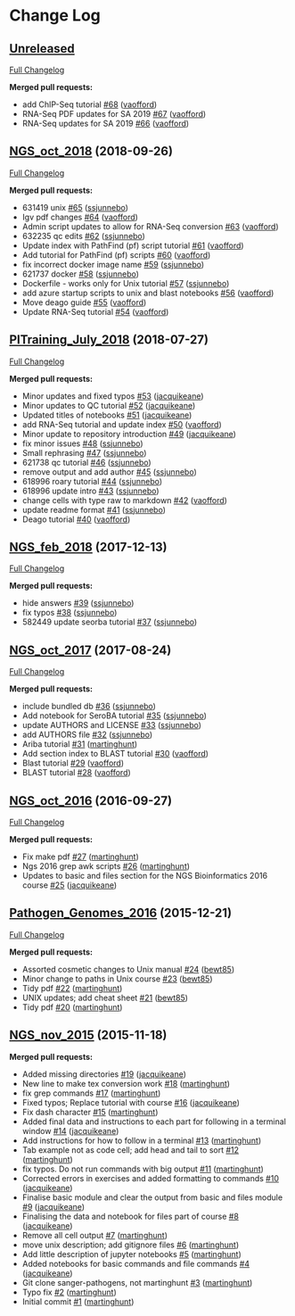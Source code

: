 # Change Log

## [Unreleased](https://github.com/sanger-pathogens/pathogen-informatics-training/tree/HEAD)

[Full Changelog](https://github.com/sanger-pathogens/pathogen-informatics-training/compare/NGS_oct_2018...HEAD)

**Merged pull requests:**

- add ChIP-Seq tutorial [\#68](https://github.com/sanger-pathogens/pathogen-informatics-training/pull/68) ([vaofford](https://github.com/vaofford))
- RNA-Seq PDF updates for SA 2019 [\#67](https://github.com/sanger-pathogens/pathogen-informatics-training/pull/67) ([vaofford](https://github.com/vaofford))
- RNA-Seq updates for SA 2019 [\#66](https://github.com/sanger-pathogens/pathogen-informatics-training/pull/66) ([vaofford](https://github.com/vaofford))

## [NGS_oct_2018](https://github.com/sanger-pathogens/pathogen-informatics-training/tree/NGS_oct_2018) (2018-09-26)
[Full Changelog](https://github.com/sanger-pathogens/pathogen-informatics-training/compare/PITraining_July_2018...NGS_oct_2018)

**Merged pull requests:**

- 631419 unix [\#65](https://github.com/sanger-pathogens/pathogen-informatics-training/pull/65) ([ssjunnebo](https://github.com/ssjunnebo))
- Igv pdf changes [\#64](https://github.com/sanger-pathogens/pathogen-informatics-training/pull/64) ([vaofford](https://github.com/vaofford))
- Admin script updates to allow for RNA-Seq conversion [\#63](https://github.com/sanger-pathogens/pathogen-informatics-training/pull/63) ([vaofford](https://github.com/vaofford))
- 632235 qc edits [\#62](https://github.com/sanger-pathogens/pathogen-informatics-training/pull/62) ([ssjunnebo](https://github.com/ssjunnebo))
- Update index with PathFind \(pf\) script tutorial [\#61](https://github.com/sanger-pathogens/pathogen-informatics-training/pull/61) ([vaofford](https://github.com/vaofford))
- Add tutorial for PathFind \(pf\) scripts [\#60](https://github.com/sanger-pathogens/pathogen-informatics-training/pull/60) ([vaofford](https://github.com/vaofford))
- fix incorrect docker image name [\#59](https://github.com/sanger-pathogens/pathogen-informatics-training/pull/59) ([ssjunnebo](https://github.com/ssjunnebo))
- 621737 docker [\#58](https://github.com/sanger-pathogens/pathogen-informatics-training/pull/58) ([ssjunnebo](https://github.com/ssjunnebo))
- Dockerfile - works only for Unix tutorial [\#57](https://github.com/sanger-pathogens/pathogen-informatics-training/pull/57) ([ssjunnebo](https://github.com/ssjunnebo))
- add azure startup scripts to unix and blast notebooks [\#56](https://github.com/sanger-pathogens/pathogen-informatics-training/pull/56) ([vaofford](https://github.com/vaofford))
- Move deago guide [\#55](https://github.com/sanger-pathogens/pathogen-informatics-training/pull/55) ([vaofford](https://github.com/vaofford))
- Update RNA-Seq tutorial [\#54](https://github.com/sanger-pathogens/pathogen-informatics-training/pull/54) ([vaofford](https://github.com/vaofford))

## [PITraining_July_2018](https://github.com/sanger-pathogens/pathogen-informatics-training/tree/PITraining_July_2018) (2018-07-27)
[Full Changelog](https://github.com/sanger-pathogens/pathogen-informatics-training/compare/NGS_feb_2018...PITraining_July_2018)

**Merged pull requests:**

- Minor updates and fixed typos [\#53](https://github.com/sanger-pathogens/pathogen-informatics-training/pull/53) ([jacquikeane](https://github.com/jacquikeane))
- Minor updates to QC tutorial [\#52](https://github.com/sanger-pathogens/pathogen-informatics-training/pull/52) ([jacquikeane](https://github.com/jacquikeane))
- Updated titles of notebooks [\#51](https://github.com/sanger-pathogens/pathogen-informatics-training/pull/51) ([jacquikeane](https://github.com/jacquikeane))
- add RNA-Seq tutorial and update index [\#50](https://github.com/sanger-pathogens/pathogen-informatics-training/pull/50) ([vaofford](https://github.com/vaofford))
- Minor update to repository introduction [\#49](https://github.com/sanger-pathogens/pathogen-informatics-training/pull/49) ([jacquikeane](https://github.com/jacquikeane))
- fix minor issues [\#48](https://github.com/sanger-pathogens/pathogen-informatics-training/pull/48) ([ssjunnebo](https://github.com/ssjunnebo))
- Small rephrasing [\#47](https://github.com/sanger-pathogens/pathogen-informatics-training/pull/47) ([ssjunnebo](https://github.com/ssjunnebo))
- 621738 qc tutorial [\#46](https://github.com/sanger-pathogens/pathogen-informatics-training/pull/46) ([ssjunnebo](https://github.com/ssjunnebo))
- remove output and add author [\#45](https://github.com/sanger-pathogens/pathogen-informatics-training/pull/45) ([ssjunnebo](https://github.com/ssjunnebo))
- 618996 roary tutorial [\#44](https://github.com/sanger-pathogens/pathogen-informatics-training/pull/44) ([ssjunnebo](https://github.com/ssjunnebo))
- 618996 update intro [\#43](https://github.com/sanger-pathogens/pathogen-informatics-training/pull/43) ([ssjunnebo](https://github.com/ssjunnebo))
- change cells with type raw to markdown [\#42](https://github.com/sanger-pathogens/pathogen-informatics-training/pull/42) ([vaofford](https://github.com/vaofford))
- update readme format [\#41](https://github.com/sanger-pathogens/pathogen-informatics-training/pull/41) ([ssjunnebo](https://github.com/ssjunnebo))
- Deago tutorial [\#40](https://github.com/sanger-pathogens/pathogen-informatics-training/pull/40) ([vaofford](https://github.com/vaofford))

## [NGS_feb_2018](https://github.com/sanger-pathogens/pathogen-informatics-training/tree/NGS_feb_2018) (2017-12-13)
[Full Changelog](https://github.com/sanger-pathogens/pathogen-informatics-training/compare/NGS_oct_2017...NGS_feb_2018)

**Merged pull requests:**

- hide answers [\#39](https://github.com/sanger-pathogens/pathogen-informatics-training/pull/39) ([ssjunnebo](https://github.com/ssjunnebo))
- fix typos [\#38](https://github.com/sanger-pathogens/pathogen-informatics-training/pull/38) ([ssjunnebo](https://github.com/ssjunnebo))
- 582449 update seorba tutorial [\#37](https://github.com/sanger-pathogens/pathogen-informatics-training/pull/37) ([ssjunnebo](https://github.com/ssjunnebo))

## [NGS_oct_2017](https://github.com/sanger-pathogens/pathogen-informatics-training/tree/NGS_oct_2017) (2017-08-24)
[Full Changelog](https://github.com/sanger-pathogens/pathogen-informatics-training/compare/NGS_oct_2016...NGS_oct_2017)

**Merged pull requests:**

- include bundled db [\#36](https://github.com/sanger-pathogens/pathogen-informatics-training/pull/36) ([ssjunnebo](https://github.com/ssjunnebo))
- Add notebook for SeroBA tutorial [\#35](https://github.com/sanger-pathogens/pathogen-informatics-training/pull/35) ([ssjunnebo](https://github.com/ssjunnebo))
- update AUTHORS and LICENSE [\#33](https://github.com/sanger-pathogens/pathogen-informatics-training/pull/33) ([ssjunnebo](https://github.com/ssjunnebo))
- add AUTHORS file [\#32](https://github.com/sanger-pathogens/pathogen-informatics-training/pull/32) ([ssjunnebo](https://github.com/ssjunnebo))
- Ariba tutorial [\#31](https://github.com/sanger-pathogens/pathogen-informatics-training/pull/31) ([martinghunt](https://github.com/martinghunt))
- Add section index to BLAST tutorial [\#30](https://github.com/sanger-pathogens/pathogen-informatics-training/pull/30) ([vaofford](https://github.com/vaofford))
- Blast tutorial [\#29](https://github.com/sanger-pathogens/pathogen-informatics-training/pull/29) ([vaofford](https://github.com/vaofford))
- BLAST tutorial [\#28](https://github.com/sanger-pathogens/pathogen-informatics-training/pull/28) ([vaofford](https://github.com/vaofford))

## [NGS_oct_2016](https://github.com/sanger-pathogens/pathogen-informatics-training/tree/NGS_oct_2016) (2016-09-27)
[Full Changelog](https://github.com/sanger-pathogens/pathogen-informatics-training/compare/Pathogen_Genomes_2016...NGS_oct_2016)

**Merged pull requests:**

- Fix make pdf [\#27](https://github.com/sanger-pathogens/pathogen-informatics-training/pull/27) ([martinghunt](https://github.com/martinghunt))
- Ngs 2016 grep awk scripts [\#26](https://github.com/sanger-pathogens/pathogen-informatics-training/pull/26) ([martinghunt](https://github.com/martinghunt))
- Updates to basic and files section for the NGS Bioinformatics 2016 course [\#25](https://github.com/sanger-pathogens/pathogen-informatics-training/pull/25) ([jacquikeane](https://github.com/jacquikeane))

## [Pathogen_Genomes_2016](https://github.com/sanger-pathogens/pathogen-informatics-training/tree/Pathogen_Genomes_2016) (2015-12-21)
[Full Changelog](https://github.com/sanger-pathogens/pathogen-informatics-training/compare/NGS_nov_2015...Pathogen_Genomes_2016)

**Merged pull requests:**

- Assorted cosmetic changes to Unix manual [\#24](https://github.com/sanger-pathogens/pathogen-informatics-training/pull/24) ([bewt85](https://github.com/bewt85))
- Minor change to paths in Unix course [\#23](https://github.com/sanger-pathogens/pathogen-informatics-training/pull/23) ([bewt85](https://github.com/bewt85))
- Tidy pdf [\#22](https://github.com/sanger-pathogens/pathogen-informatics-training/pull/22) ([martinghunt](https://github.com/martinghunt))
- UNIX updates; add cheat sheet [\#21](https://github.com/sanger-pathogens/pathogen-informatics-training/pull/21) ([bewt85](https://github.com/bewt85))
- Tidy pdf [\#20](https://github.com/sanger-pathogens/pathogen-informatics-training/pull/20) ([martinghunt](https://github.com/martinghunt))

## [NGS_nov_2015](https://github.com/sanger-pathogens/pathogen-informatics-training/tree/NGS_nov_2015) (2015-11-18)
**Merged pull requests:**

- Added missing directories [\#19](https://github.com/sanger-pathogens/pathogen-informatics-training/pull/19) ([jacquikeane](https://github.com/jacquikeane))
- New line to make tex conversion work [\#18](https://github.com/sanger-pathogens/pathogen-informatics-training/pull/18) ([martinghunt](https://github.com/martinghunt))
- fix grep commands [\#17](https://github.com/sanger-pathogens/pathogen-informatics-training/pull/17) ([martinghunt](https://github.com/martinghunt))
- Fixed typos; Replace tutorial with course [\#16](https://github.com/sanger-pathogens/pathogen-informatics-training/pull/16) ([jacquikeane](https://github.com/jacquikeane))
- Fix dash character [\#15](https://github.com/sanger-pathogens/pathogen-informatics-training/pull/15) ([martinghunt](https://github.com/martinghunt))
- Added final data and instructions to each part for following in a terminal window  [\#14](https://github.com/sanger-pathogens/pathogen-informatics-training/pull/14) ([jacquikeane](https://github.com/jacquikeane))
- Add instructions for how to follow in a terminal [\#13](https://github.com/sanger-pathogens/pathogen-informatics-training/pull/13) ([martinghunt](https://github.com/martinghunt))
- Tab example not as code cell; add head and tail to sort [\#12](https://github.com/sanger-pathogens/pathogen-informatics-training/pull/12) ([martinghunt](https://github.com/martinghunt))
- fix typos. Do not run commands with big output [\#11](https://github.com/sanger-pathogens/pathogen-informatics-training/pull/11) ([martinghunt](https://github.com/martinghunt))
- Corrected errors in exercises and added formatting to commands [\#10](https://github.com/sanger-pathogens/pathogen-informatics-training/pull/10) ([jacquikeane](https://github.com/jacquikeane))
- Finalise basic module and clear the output from basic and files module [\#9](https://github.com/sanger-pathogens/pathogen-informatics-training/pull/9) ([jacquikeane](https://github.com/jacquikeane))
- Finalising the data and notebook for files part of course [\#8](https://github.com/sanger-pathogens/pathogen-informatics-training/pull/8) ([jacquikeane](https://github.com/jacquikeane))
- Remove all cell output [\#7](https://github.com/sanger-pathogens/pathogen-informatics-training/pull/7) ([martinghunt](https://github.com/martinghunt))
- move unix description; add gitignore files [\#6](https://github.com/sanger-pathogens/pathogen-informatics-training/pull/6) ([martinghunt](https://github.com/martinghunt))
- Add little description of jupyter notebooks [\#5](https://github.com/sanger-pathogens/pathogen-informatics-training/pull/5) ([martinghunt](https://github.com/martinghunt))
- Added notebooks for basic commands and file commands [\#4](https://github.com/sanger-pathogens/pathogen-informatics-training/pull/4) ([jacquikeane](https://github.com/jacquikeane))
- Git clone sanger-pathogens, not martinghunt [\#3](https://github.com/sanger-pathogens/pathogen-informatics-training/pull/3) ([martinghunt](https://github.com/martinghunt))
- Typo fix [\#2](https://github.com/sanger-pathogens/pathogen-informatics-training/pull/2) ([martinghunt](https://github.com/martinghunt))
- Initial commit [\#1](https://github.com/sanger-pathogens/pathogen-informatics-training/pull/1) ([martinghunt](https://github.com/martinghunt))


